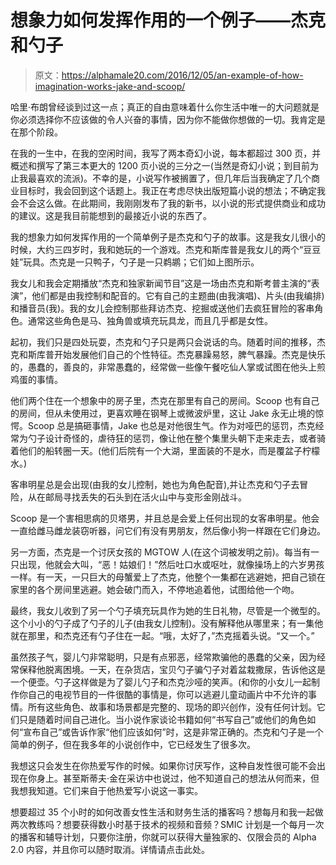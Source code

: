 # 想象力如何发挥作用的一个例子——杰克和勺子

> 原文：<https://alphamale20.com/2016/12/05/an-example-of-how-imagination-works-jake-and-scoop/>

哈里·布朗曾经谈到过这一点；真正的自由意味着什么你生活中唯一的大问题就是你必须选择你不应该做的令人兴奋的事情，因为你不能做你想做的一切。我肯定是在那个阶段。

在我的一生中，在我的空闲时间，我写了两本奇幻小说，每本都超过 300 页，并概述和撰写了第三本更大的 1200 页小说的三分之一(当然是奇幻小说；到目前为止我最喜欢的流派)。不幸的是，小说写作被搁置了，但几年后当我确定了几个商业目标时，我会回到这个话题上。我正在考虑尽快出版短篇小说的想法；不确定我会不会这么做。在此期间，我刚刚发布了我的新书，以小说的形式提供商业和成功的建议。这是我目前能想到的最接近小说的东西了。

我的想象力如何发挥作用的一个简单例子是杰克和勺子的故事。这是我女儿很小的时候，大约三四岁时，我和她玩的一个游戏。杰克和斯库普是我女儿的两个“豆豆娃”玩具。杰克是一只鸭子，勺子是一只鹈鹕；它们如上图所示。

我女儿和我会定期播放“杰克和独家新闻节目”这是一场由杰克和斯考普主演的“表演”，他们都是由我控制和配音的。它有自己的主题曲(由我演唱)、片头(由我编排)和播音员(我)。我的女儿会控制那些拜访杰克、挖掘或送他们去疯狂冒险的客串角色。通常这些角色是马、独角兽或填充玩具龙，而且几乎都是女性。

起初，我们只是四处玩耍，杰克和勺子只是两只会说话的鸟。随着时间的推移，杰克和斯库普开始发展他们自己的个性特征。杰克暴躁易怒，脾气暴躁。杰克是快乐的，愚蠢的，善良的，非常愚蠢的，经常做一些像午餐吃仙人掌或试图在他头上煎鸡蛋的事情。

他们两个住在一个想象中的房子里，杰克在那里有自己的房间。Scoop 也有自己的房间，但从未使用过，更喜欢睡在钢琴上或微波炉里，这让 Jake 永无止境的惊愕。Scoop 总是搞砸事情，Jake 也总是对他很生气。作为对哑巴的惩罚，杰克经常为勺子设计奇怪的，虐待狂的惩罚，像让他在整个集里头朝下走来走去，或者骑着他们的船转圈一天。(他们后院有一个大湖，里面装的不是水，而是覆盆子柠檬水。)

客串明星总是会出现(由我的女儿控制，她也为角色配音),并让杰克和勺子去冒险，从在邮局寻找丢失的石头到在活火山中与变形金刚战斗。

Scoop 是一个害相思病的贝塔男，并且总是会爱上任何出现的女客串明星。他会一直给雌马雌龙装窃听器，问它们有没有男朋友，然后像小狗一样跟在它们身边。

另一方面，杰克是一个讨厌女孩的 MGTOW 人(在这个词被发明之前)。每当有一只出现，他就会大叫，“恶！姑娘们！”然后吐口水或呕吐，就像操场上的六岁男孩一样。有一天，一只巨大的母蟹爱上了杰克，他整个一集都在逃避她，把自己锁在家里的各个房间里逃避。她会破门而入，不停地追着他，试图给他一个吻。

最终，我女儿收到了另一个勺子填充玩具作为她的生日礼物，尽管是一个微型的。这个小小的勺子成了勺子的儿子(由我女儿控制)。没有解释他从哪里来；有一集他就在那里，和杰克还有勺子住在一起。“哦，太好了，”杰克摇着头说。“又一个。”

虽然孩子气，婴儿勺非常聪明，只是有点邪恶，经常欺骗他的愚蠢的父亲，因为经常保释他脱离困境。一天，在杂货店，宝贝勺子骗勺子对着盆栽撒尿，告诉他这是一个便壶。勺子这样做是为了婴儿勺子和杰克沙哑的笑声。(和你的小女儿一起制作你自己的电视节目的一件很酷的事情是，你可以逃避儿童动画片中不允许的事情。所有这些角色、故事和场景都是完整的、现场的即兴创作，没有任何计划。它们只是随着时间自己进化。当小说作家谈论书籍如何“书写自己”或他们的角色如何“宣布自己”或告诉作家“他们应该如何”时，这是非常正确的。杰克和勺子是一个简单的例子，但在我多年的小说创作中，它已经发生了很多次。

我想这只会发生在你热爱写作的时候。如果你讨厌写作，这种自发性很可能不会出现在你身上。甚至斯蒂夫·金在采访中也说过，他不知道自己的想法从何而来，但我想我知道。它们来自于他热爱写小说这一事实。

想要超过 35 个小时的如何改善女性生活和财务生活的播客吗？想每月和我一起做两次教练吗？想要获得数小时基于技术的视频和音频？SMIC 计划是一个每月一次的播客和辅导计划，只要你注册，你就可以获得大量独家的、仅限会员的 Alpha 2.0 内容，并且你可以随时取消。详情请点击此处。